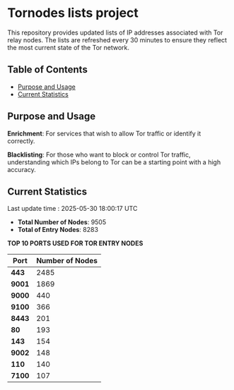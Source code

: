 # Tornodes lists project

This repository provides updated lists of IP addresses associated with Tor relay nodes. The lists are refreshed every 30 minutes to ensure they reflect the most current state of the Tor network.

## Table of Contents

- [Purpose and Usage](#purpose-and-usage)
- [Current Statistics](#current-statistics)


## Purpose and Usage

**Enrichment**: For services that wish to allow Tor traffic or identify it correctly.

**Blacklisting**: For those who want to block or control Tor traffic, understanding which IPs belong to Tor can be a starting point with a high accuracy.

## Current Statistics

Last update time : 2025-05-30 18:00:17 UTC

- **Total Number of Nodes**: 9505
- **Total of Entry Nodes**: 8283

**TOP 10 PORTS USED FOR TOR ENTRY NODES**

| **Port** | **Number of Nodes** |
|------|-----------------|
| **443**   | 2485  |
| **9001**   | 1869  |
| **9000**   | 440  |
| **9100**   | 366  |
| **8443**   | 201  |
| **80**   | 193  |
| **143**   | 154  |
| **9002**   | 148  |
| **110**   | 140  |
| **7100**   | 107  |

